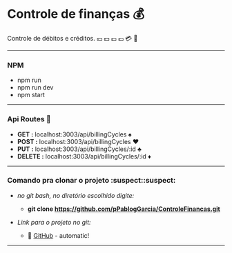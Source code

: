 # Controle de finanças :moneybag:

Controle de débitos e créditos. :yen: :dollar: :pound: :euro: :credit_card: :money_with_wings:
***

### NPM

* npm run
* npm run dev
* npm start
***

### Api Routes :bicyclist:
 * **GET :**  localhost:3003/api/billingCycles :spades:
 * **POST :**  localhost:3003/api/billingCycles :hearts:
 * **PUT :** localhost:3003/api/billingCycles/:id :clubs:
 * **DELETE :** localhost:3003/api/billingCycles/:id :diamonds:
 ***
 
 ### Comando pra clonar o projeto :suspect::suspect:
 
 * _no git bash, no diretório escolhido digite:_
  	* **git clone https://github.com/pPablogGarcia/ControleFinancas.git** 
 
 * _Link para o projeto no git:_
 	* :link: [GitHub](https://github.com/pPablogGarcia/ControleFinancas) - automatic!
 	
  ***
